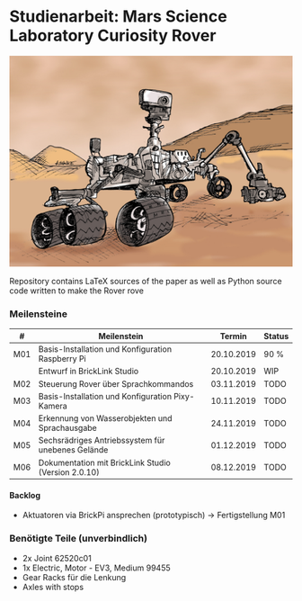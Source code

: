 
# Studienarbeit: Mars Science Laboratory Curiosity Rover

![alt text](mars_rover.jpg "Mars Rover")

Repository contains LaTeX sources of the paper as well as Python source code written to make the Rover rove 

### Meilensteine

| # | Meilenstein | Termin | Status |
| --- | --- | --- | --- |
| M01 | Basis-Installation und Konfiguration Raspberry Pi | 20.10.2019 | 90 % |
|     | Entwurf in BrickLink Studio | 20.10.2019 | WIP |
| M02 | Steuerung Rover über Sprachkommandos | 03.11.2019 | TODO |
| M03 | Basis-Installation und Konfiguration Pixy-Kamera | 10.11.2019 | TODO |
| M04 | Erkennung von Wasserobjekten und Sprachausgabe | 24.11.2019 | TODO |
| M05 | Sechsrädriges Antriebssystem für unebenes Gelände | 01.12.2019 | TODO |
| M06 | Dokumentation mit BrickLink Studio (Version 2.0.10) | 08.12.2019 | TODO |

#### Backlog
- Aktuatoren via BrickPi ansprechen (prototypisch) -> Fertigstellung M01

### Benötigte Teile (unverbindlich)
- 2x Joint 62520c01
- 1x Electric, Motor - EV3, Medium 99455
- Gear Racks für die Lenkung
- Axles with stops

